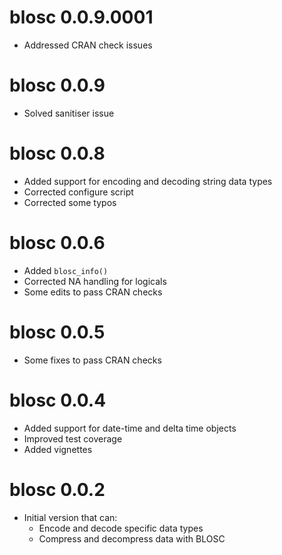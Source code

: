 # blosc 0.0.9.0001

* Addressed CRAN check issues

# blosc 0.0.9

* Solved sanitiser issue

# blosc 0.0.8

* Added support for encoding and decoding string
  data types
* Corrected configure script
* Corrected some typos

# blosc 0.0.6

* Added `blosc_info()`
* Corrected NA handling for logicals
* Some edits to pass CRAN checks

# blosc 0.0.5

* Some fixes to pass CRAN checks

# blosc 0.0.4

* Added support for date-time and delta time objects
* Improved test coverage
* Added vignettes

# blosc 0.0.2

* Initial version that can:
  * Encode and decode specific data types
  * Compress and decompress data with BLOSC

